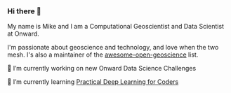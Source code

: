 ### Hi there 👋

My name is Mike and I am a Computational Geoscientist and Data Scientist at Onward.

I'm passionate about geoscience and technology, and love when the two mesh. I's also a maintainer of the [awesome-open-geoscience](https://github.com/softwareunderground/awesome-open-geoscience) list. 

🔭 I’m currently working on new Onward Data Science Challenges

🌱 I’m currently learning [Practical Deep Learning for Coders](https://course.fast.ai/)
